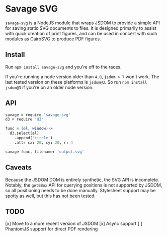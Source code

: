 # Savage SVG

`savage-svg` is a NodeJS module that wraps JSDOM to provide a simple API for
saving static SVG documents to files. It is designed primarily to assist with
quick creation of print figures, and can be used in concert with such modules
as CairoSVG to produce PDF figures.

## Install

Run `npm install savage-svg` and you're off to the races.

If you're running a node version older than `4.0`, `jsdom > 7`
won't work. The last tested version on these platforms is `jsdom@3`.
So run `npm install jsdom@3` if you're on an older node version.

## API

```coffeescript
savage = require 'savage-svg'
d3 = require 'd3'

func = (el, window)->
  d3.select(el)
    .append('circle')
    .attr cx: 20, cy: 20, r: 4

savage func, filename: 'output.svg'
```

## Caveats

Because the JSDOM DOM is entirely synthetic, the SVG API is incomplete.
Notably, the `getBBox` API for querying positions is not supported
by JSDOM, so all positioning needs to be done manually.
Stylesheet support may be spotty as well, but this has not been tested.

## TODO

[x] Move to a more recent version of JSDOM
[x] Async support
[ ] PhantomJS support for direct PDF rendering
